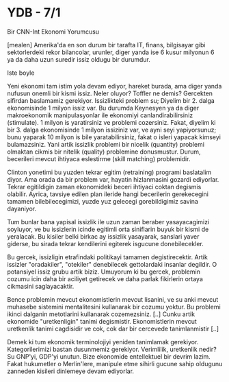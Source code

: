 # YDB - 7/1

Bir CNN-Int Ekonomi Yorumcusu

[mealen] Amerika'da en son durum bir tarafta IT, finans, bilgisayar gibi sektorlerdeki rekor bilancolar, urunler, diger yanda ise 6 kusur milyonun 6 ya da daha uzun suredir issiz oldugu bir durumdur.

Iste boyle

Yeni ekonomi tam istim yola devam ediyor, hareket burada, ama diger yanda nufusun onemli bir kismi issiz. Neler oluyor? Toffler ne demis?
Gercekten sifirdan baslamamiz gerekiyor. Issizlikteki problem su; Diyelim bir 2. dalga ekonomisinde 1 milyon issiz var. Bu durumda Keynesyen ya da diger makroekonomik manipulasyonlar ile ekonomiyi canlandirabilirsiniz (stimulate). 1 milyon is yaratirsiniz ve problemi cozersiniz. Fakat, diyelim ki bir 3. dalga ekonomisinde 1 milyon issiziniz var, ve ayni seyi yapiyorsunuz; bunu yaparak 10 milyon is bile yaratabilirsiniz, fakat o isleri yapacak kimseyi bulamazsiniz. Yani artik issizlik problemi bir nicelik (quantity) problemi olmaktan cikmis bir nitelik (quality) problemine donusmustur. Durum, becerileri mevcut ihtiyaca eslestirme (skill matching) problemidir.

Clinton yonetimi bu yuzden tekrar egitim (retraining) programi baslatalim diyor. Ama orada da bir problem var, hayatin hizlanmasini gozardi ediyorlar. Tekrar egitildigin zaman ekonomideki beceri ihtiyaci coktan degismis olabilir. Ayrica, tavsiye edilen plan ileride hangi becerilerin gerekecegini tamamen bilebilecegimizi, yuzde yuz gelecegi gorebildigimiz savina dayaniyor.

Tum bunlar bana yapisal issizlik ile uzun zaman beraber yasayacagimizi soyluyor, ve bu issizlerin icinde egitimli orta siniflarin buyuk bir kismi de yeralacak. Bu kisiler belki birkac ay issizlik yasayarak, sanslari yaver giderse, bu sirada tekrar kendilerini egiterek isgucune donebilecekler.

Bu gercek, issizligin etrafindaki politikayi tamamen degistirecektir. Artik issizler "oradakiler", "otekiler" denebilecek gettolardaki insanlar degildir. O potansiyel issiz grubu artik biziz. Umuyorum ki bu gercek, problemin cozumu icin daha bir aciliyet getirecek ve daha parlak fikirlerin ortaya cikmasini saglayacaktir.

Bence problemin mevcut ekonomistlerin mevcut lisanini, ve su anki mevcut muhasebe sistemini mentalitesini kullanarak bir cozumu yoktur. Bu problemi ikinci dalganin metotlarini kullanarak cozemezsiniz. [..] Cunku artik ekonomide "uretkenligin" tanimi degismistir. Ekonomistlerin mevcut uretkenlik tanimi cagdisidir ve cok, cok dar bir cercevede tanimlanmistir [..]

Demek ki tum ekonomik terminolojiyi yeniden tanimlamak gerekiyor. Kategorilerimizi bastan dusunmemiz gerekiyor. Verimlilik, uretkenlik nedir? Su GNP'yi, GDP'yi unutun. Bize ekonomide entellektuel bir devrim lazim. Fakat hukumetler o Merlin'lere, manipule etme sihirli gucune sahip oldugunu zanneden kisileri dinlemeye devam ediyorlar.

